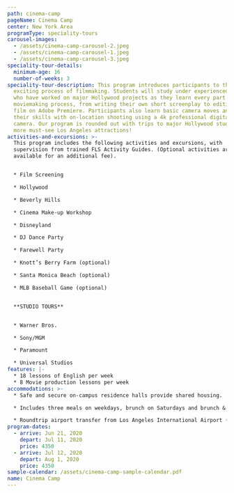 ```yaml
---
path: cinema-camp
pageName: Cinema Camp
center: New York Area
programType: speciality-tours
carousel-images:
  - /assets/cinema-camp-carousel-2.jpeg
  - /assets/cinema-camp-carousel-1.jpeg
  - /assets/cinema-camp-carousel-3.jpeg
speciality-tour-details:
  minimum-age: 16
  number-of-weeks: 3
speciality-tour-description: This program introduces participants to the
  exciting process of filmmaking. Students will study under experienced teachers
  who have worked on major Hollywood projects as they learn every part of the
  moviemaking process, from writing their own short screenplay to editing their
  film on Adobe Premiere. Participants also learn basic camera moves and improve
  their skills with on-location shooting using a 4k professional digital cinema
  camera. Our program is rounded out with trips to major Hollywood studios and
  more must-see Los Angeles attractions!
activities-and-excursions: >-
  This program includes the following activities and excursions, with
  supervision from trained FLS Activity Guides. (Optional activities are
  available for an additional fee).


  * Film Screening

  * Hollywood

  * Beverly Hills

  * Cinema Make-up Workshop

  * Disneyland

  * DJ Dance Party

  * Farewell Party

  * Knott’s Berry Farm (optional)

  * Santa Monica Beach (optional)

  * MLB Baseball Game (optional)


  **STUDIO TOURS**


  * Warner Bros.

  * Sony/MGM

  * Paramount

  * Universal Studios
features: |-
  * 18 lessons of English per week
  * 8 Movie production lessons per week
accommodations: >-
  * Safe and secure on-campus residence halls provide shared housing.

  * Includes three meals on weekdays, brunch on Saturdays and brunch & dinner on Sundays.

  * Roundtrip airport transfer from Los Angeles International Airport (LAX).
program-dates:
  - arrive: Jun 21, 2020
    depart: Jul 11, 2020
    price: 4350
  - arrive: Jul 12, 2020
    depart: Aug 1, 2020
    price: 4350
sample-calendar: /assets/cinema-camp-sample-calendar.pdf
name: Cinema Camp
---
```

